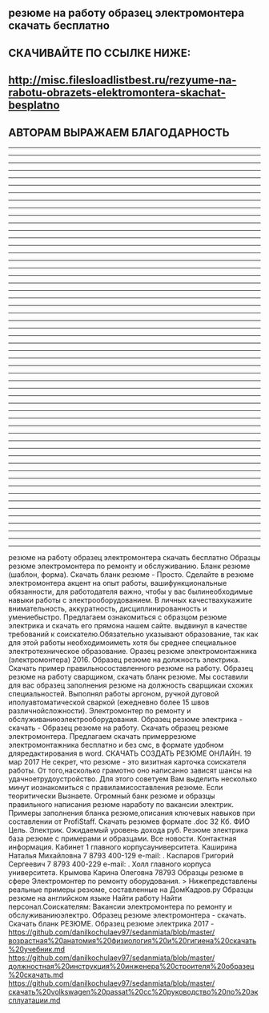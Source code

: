 резюме на работу образец электромонтера скачать бесплатно
--------------------------------------------------
СКАЧИВАЙТЕ ПО ССЫЛКЕ НИЖЕ:
--------------------------------------------------
http://misc.filesloadlistbest.ru/rezyume-na-rabotu-obrazets-elektromontera-skachat-besplatno
--------------------------------------------------
АВТОРАМ ВЫРАЖАЕМ БЛАГОДАРНОСТЬ
--------------------------------------------------
--------------------------------------------------
--------------------------------------------------
--------------------------------------------------
--------------------------------------------------
--------------------------------------------------
--------------------------------------------------
--------------------------------------------------
--------------------------------------------------
--------------------------------------------------
--------------------------------------------------
--------------------------------------------------
--------------------------------------------------
--------------------------------------------------
--------------------------------------------------
--------------------------------------------------
--------------------------------------------------
--------------------------------------------------
--------------------------------------------------
--------------------------------------------------
--------------------------------------------------
--------------------------------------------------
--------------------------------------------------
--------------------------------------------------
--------------------------------------------------
--------------------------------------------------
--------------------------------------------------
--------------------------------------------------
--------------------------------------------------
--------------------------------------------------
--------------------------------------------------
--------------------------------------------------
--------------------------------------------------
--------------------------------------------------
--------------------------------------------------
--------------------------------------------------
--------------------------------------------------
--------------------------------------------------
--------------------------------------------------
--------------------------------------------------
--------------------------------------------------
--------------------------------------------------
--------------------------------------------------
--------------------------------------------------
--------------------------------------------------
--------------------------------------------------
--------------------------------------------------
--------------------------------------------------
--------------------------------------------------
--------------------------------------------------
--------------------------------------------------
--------------------------------------------------
--------------------------------------------------
--------------------------------------------------
--------------------------------------------------
резюме на работу образец электромонтера скачать бесплатно Образцы резюме электромонтера по ремонту и обслуживанию. Бланк резюме (шаблон, форма). Скачать бланк резюме - Просто. Сделайте в резюме электромонтера акцент на опыт работы, вашифункциональные обязанности, для работодателя важно, чтобы у вас былинеобходимые навыки работы с электрооборудованием. В личных качествахукажите внимательность, аккуратность, дисциплинированность и умениебыстро. Предлагаем ознакомиться с образцом резюме электрика и скачать его прямона нашем сайте.  выдвинул в качестве требований к соискателю.Обязательно указывают образование, так как для этой работы необходимоиметь хотя бы среднее специальное электротехническое образование. Оразец резюме электромонтажника (электромонтера) 2016. Образец резюме на должность электрика. Скачать пример правильносоставленного резюме на работу. Образец резюме на работу сварщиком, скачать бланк резюме. Мы составили для вас образец заполнения резюме на должность сварщикаи схожих специальностей.  Выполнял работы аргоном, ручной дуговой иполуавтоматической сваркой (ежедневно более 15 швов различнойсложности).  Электромонтер по ремонту и обслуживаниюэлектрооборудования. Образец резюме электрика - скачать - Образец резюме на работу. Скачать образец резюме электромонтера. Предлагаем скачать примеррезюме электромонтажника бесплатно и без смс, в формате удобном дляредактирования в word. СКАЧАТЬ СОЗДАТЬ РЕЗЮМЕ ОНЛАЙН. 19 мар 2017  Не секрет, что резюме - это визитная карточка соискателя работы. От того,насколько грамотно оно написанно зависят шансы на удачноетрудоустройство. Для этого советуем Вам выделить несколько минут иознакомиться с правиламисоставления резюме. Если теоритически Вызнаете. Огромный банк резюме и образцы правильного написания резюме наработу по вакансии электрик. Примеры заполнения бланка резюме,описания ключевых навыков при составлении от ProfiStaff.  Скачать резюмев формате .doc 32 Кб. ФИО  Цель. Электрик. Ожидаемый уровень дохода руб. Резюме электрика  база резюме с примерами и образцами. Все новости. Контактная информация. Кабинет 1 главного корпусауниверситета. Каширина Наталья Михайловна 7 8793 400-129 e-mail: . Каспаров Григорий Сергеевич 7 8793 400-229 e-mail: . Холл главного корпуса университета. Крымова Карина Олеговна 78793
Образцы резюме в сфере Электромонтер по ремонту оборудования. > Нижепредставлены реальные примеры резюме, составленные на ДомКадров.ру Образцы резюме на английском языке  Найти работу  Найти персонал.Соискателям: Вакансии электромонтера по ремонту и обслуживаниюэлектро. Образец резюме электромонтера - скачать. Скачать бланк РЕЗЮМЕ. Образец резюме электрика 2017 -
https://github.com/danilkochulaev97/sedanmiata/blob/master/возрастная%20анатомия%20физиология%20и%20гигиена%20скачать%20учебник.md
https://github.com/danilkochulaev97/sedanmiata/blob/master/должностная%20инструкция%20инженера%20строителя%20образец%20скачать.md
https://github.com/danilkochulaev97/sedanmiata/blob/master/скачать%20volkswagen%20passat%20cc%20руководство%20по%20эксплуатации.md